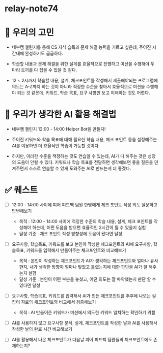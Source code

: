 # relay-note74

# 🧐 우리의 고민

- 네부캠 챌린지를 통해 CS 지식 습득과 문제 해결 능력을 기르고 싶은데, 주어진 시간내에 완성하기도 급급하다.

- 학습할 내용과 문제 해결을 위한 설계를 효율적으로 진행하고 미션을 수행해야 두 마리 토끼를 다 잡을 수 있을 것 같다.

- 12 ~ 2시까지 학습할 내용, 설계, 체크포인트를 작성해서 제출해야되는 프로그램에 의도는 A-Z까지 하는 것이 아니라 적정한 수준을 찾아서 효율적으로 미션을 수행해야 되는 것 같은데, 키워드, 학습 목표, 요구 사항만 보고 이해하는 것도 어렵다.

# 🧭 우리가 생각한 AI 활용 해결법

- 네부캠 챌린지 12:00 - 14:00 Helper Bot을 만들자!

- 주어진 키워드와 학습 목표에 대해 필요한 학습 내용, 체크 포인트 등을 설정해주는 AI를 이용하면 더 효율적인 학습이 가능할 것이다.

- 하지만, 이러한 수준을 책정하는 것도 연습일 수 있는데, AI가 다 해주는 것은 성장의 도움이 안될 수 있다. 키워드나 학습 목표를 전달하면 생각해보면 좋을 질문을 던져주면서 스스로 연습할 수 있게 도와주는 AI로 만드는게 더 좋겠다.

# ✅ 퀘스트

- [ ] 12:00 - 14:00 사이에 피어 피드백 팀원 한명에게 체크 포인트 작성 의도 질문하고 답변해보기

  - 목적 : 12:00 - 14:00 사이에 적정한 수준의 학습 내용, 설계, 체크 포인트를 작성해야 하는데, 어떤 도움을 받으면 효율적인 2시간이 될 수 있을지 실험
  - 달성 기준 : 체크 포인트 작성 방향성에 도움이 됐다면 달성

- [ ] 요구사항, 학습목표, 키워드를 보고 본인이 작성한 체크포인트와 AI에 요구사항, 학습목표, 키워드를 입력해서 만들어주는 체크포인트와 비교해보기

  - 목적 : 본인이 작성하는 체크포인트가 AI가 생각하는 체크포인트와 얼마나 유사한지, 내가 생각한 방향이 얼마나 맞았고 틀렸는지에 대한 판단을 AI가 잘 해주는지 실험
  - 달성 기준 : 본인이 어떤 부분을 놓쳤고, 어떤 의도는 잘 파악했는지 판단 할 수 있다면 달성

- [ ] 요구사항, 학습목표, 키워드를 입력해서 AI가 만든 체크포인트를 추후에 나오는 길잡이 자료의 체크포인트와 비교해서 검증해보기
  - 목적 : AI 만들어준 키워드가 미션에서 의도한 키워드 일치하는 확인하기 위함
- [ ] AI를 사용하지 않고 요구사항 분석, 설계, 체크포인트를 작성한 날과 AI를 사용해서 작성한 날의 완료 시간 비교해보기
- [ ] AI를 활용해서 나온 체크포인트가 다음날 피어 피드백 팀원들의 체크포인트에도 존재하는지?
